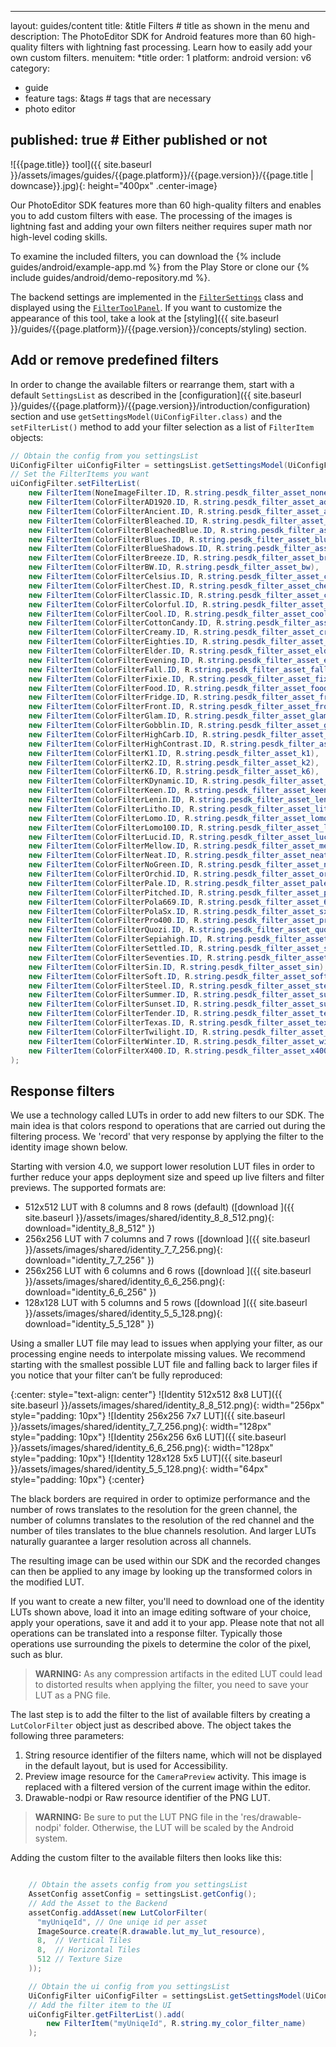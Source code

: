[comment]: <> (-------------------------------------------------------------)
[comment]: <> (-------------------------------------------------------------)
[comment]: <> (-------This file is automatically generated by grovvy.-------)
[comment]: <> (---Do not modify this file -- YOUR CHANGES WILL BE ERASED!---)
[comment]: <> (-------------------------------------------------------------)
[comment]: <> (-------------------------------------------------------------)
---
layout: guides/content
title: &title Filters # title as shown in the menu and 
description: The PhotoEditor SDK for Android features more than 60 high-quality filters with lightning fast processing. Learn how to easily add your own custom filters.
menuitem: *title
order: 1
platform: android
version: v6
category: 
  - guide
  - feature
tags: &tags # tags that are necessary
  - photo editor 

published: true # Either published or not 
---

![{{page.title}} tool]({{ site.baseurl }}/assets/images/guides/{{page.platform}}/{{page.version}}/{{page.title | downcase}}.jpg){: height="400px" .center-image}


Our PhotoEditor SDK features more than 60 high-quality filters and enables you to add custom filters with ease. The processing of the images is lightning fast and adding your own filters neither requires super math nor high-level coding skills.

To examine the included filters, you can download the {% include guides/android/example-app.md %} from the Play Store or clone our {% include guides/android/demo-repository.md %}.

The backend settings are implemented in the [`FilterSettings`]({{site.baseurl}}/apidocs/{{page.platform}}/{{page.version}}/ly/img/android/sdk/tools/FilterEditorTool.html) class and displayed using the [`FilterToolPanel`]({{site.baseurl}}/apidocs/{{page.platform}}/{{page.version}}/ly/img/android/ui/panels/FilterToolPanel.html). If you want to customize the appearance of this tool, take a look at the [styling]({{ site.baseurl }}/guides/{{page.platform}}/{{page.version}}/concepts/styling) section.

## Add or remove predefined filters

In order to change the available filters or rearrange them, start with a default `SettingsList` as described in the [configuration]({{ site.baseurl }}/guides/{{page.platform}}/{{page.version}}/introduction/configuration) section and use `getSettingsModel(UiConfigFilter.class)` and the `setFilterList()` method to add your filter selection as a list of `FilterItem` objects:

```java
// Obtain the config from you settingsList
UiConfigFilter uiConfigFilter = settingsList.getSettingsModel(UiConfigFilter.class);
// Set the FilterItems you want
uiConfigFilter.setFilterList(
    new FilterItem(NoneImageFilter.ID, R.string.pesdk_filter_asset_none),
    new FilterItem(ColorFilterAD1920.ID, R.string.pesdk_filter_asset_ad1920),
    new FilterItem(ColorFilterAncient.ID, R.string.pesdk_filter_asset_ancient),
    new FilterItem(ColorFilterBleached.ID, R.string.pesdk_filter_asset_bleached),
    new FilterItem(ColorFilterBleachedBlue.ID, R.string.pesdk_filter_asset_bBlue),
    new FilterItem(ColorFilterBlues.ID, R.string.pesdk_filter_asset_blues),
    new FilterItem(ColorFilterBlueShadows.ID, R.string.pesdk_filter_asset_blueShade),
    new FilterItem(ColorFilterBreeze.ID, R.string.pesdk_filter_asset_breeze),
    new FilterItem(ColorFilterBW.ID, R.string.pesdk_filter_asset_bw),
    new FilterItem(ColorFilterCelsius.ID, R.string.pesdk_filter_asset_celsius),
    new FilterItem(ColorFilterChest.ID, R.string.pesdk_filter_asset_chest),
    new FilterItem(ColorFilterClassic.ID, R.string.pesdk_filter_asset_classic),
    new FilterItem(ColorFilterColorful.ID, R.string.pesdk_filter_asset_colorful),
    new FilterItem(ColorFilterCool.ID, R.string.pesdk_filter_asset_cool),
    new FilterItem(ColorFilterCottonCandy.ID, R.string.pesdk_filter_asset_candy),
    new FilterItem(ColorFilterCreamy.ID, R.string.pesdk_filter_asset_creamy),
    new FilterItem(ColorFilterEighties.ID, R.string.pesdk_filter_asset_80s),
    new FilterItem(ColorFilterElder.ID, R.string.pesdk_filter_asset_elder),
    new FilterItem(ColorFilterEvening.ID, R.string.pesdk_filter_asset_evening),
    new FilterItem(ColorFilterFall.ID, R.string.pesdk_filter_asset_fall),
    new FilterItem(ColorFilterFixie.ID, R.string.pesdk_filter_asset_fixie),
    new FilterItem(ColorFilterFood.ID, R.string.pesdk_filter_asset_food),
    new FilterItem(ColorFilterFridge.ID, R.string.pesdk_filter_asset_fridge),
    new FilterItem(ColorFilterFront.ID, R.string.pesdk_filter_asset_front),
    new FilterItem(ColorFilterGlam.ID, R.string.pesdk_filter_asset_glam),
    new FilterItem(ColorFilterGobblin.ID, R.string.pesdk_filter_asset_goblin),
    new FilterItem(ColorFilterHighCarb.ID, R.string.pesdk_filter_asset_carb),
    new FilterItem(ColorFilterHighContrast.ID, R.string.pesdk_filter_asset_hicon),
    new FilterItem(ColorFilterK1.ID, R.string.pesdk_filter_asset_k1),
    new FilterItem(ColorFilterK2.ID, R.string.pesdk_filter_asset_k2),
    new FilterItem(ColorFilterK6.ID, R.string.pesdk_filter_asset_k6),
    new FilterItem(ColorFilterKDynamic.ID, R.string.pesdk_filter_asset_dynamic),
    new FilterItem(ColorFilterKeen.ID, R.string.pesdk_filter_asset_keen),
    new FilterItem(ColorFilterLenin.ID, R.string.pesdk_filter_asset_lenin),
    new FilterItem(ColorFilterLitho.ID, R.string.pesdk_filter_asset_litho),
    new FilterItem(ColorFilterLomo.ID, R.string.pesdk_filter_asset_lomo),
    new FilterItem(ColorFilterLomo100.ID, R.string.pesdk_filter_asset_lomo100),
    new FilterItem(ColorFilterLucid.ID, R.string.pesdk_filter_asset_lucid),
    new FilterItem(ColorFilterMellow.ID, R.string.pesdk_filter_asset_mellow),
    new FilterItem(ColorFilterNeat.ID, R.string.pesdk_filter_asset_neat),
    new FilterItem(ColorFilterNoGreen.ID, R.string.pesdk_filter_asset_noGreen),
    new FilterItem(ColorFilterOrchid.ID, R.string.pesdk_filter_asset_orchid),
    new FilterItem(ColorFilterPale.ID, R.string.pesdk_filter_asset_pale),
    new FilterItem(ColorFilterPitched.ID, R.string.pesdk_filter_asset_pitched),
    new FilterItem(ColorFilterPola669.ID, R.string.pesdk_filter_asset_669),
    new FilterItem(ColorFilterPolaSx.ID, R.string.pesdk_filter_asset_sx),
    new FilterItem(ColorFilterPro400.ID, R.string.pesdk_filter_asset_pro400),
    new FilterItem(ColorFilterQuozi.ID, R.string.pesdk_filter_asset_quozi),
    new FilterItem(ColorFilterSepiahigh.ID, R.string.pesdk_filter_asset_sepiaHigh),
    new FilterItem(ColorFilterSettled.ID, R.string.pesdk_filter_asset_settled),
    new FilterItem(ColorFilterSeventies.ID, R.string.pesdk_filter_asset_70s),
    new FilterItem(ColorFilterSin.ID, R.string.pesdk_filter_asset_sin),
    new FilterItem(ColorFilterSoft.ID, R.string.pesdk_filter_asset_soft),
    new FilterItem(ColorFilterSteel.ID, R.string.pesdk_filter_asset_steel),
    new FilterItem(ColorFilterSummer.ID, R.string.pesdk_filter_asset_summer),
    new FilterItem(ColorFilterSunset.ID, R.string.pesdk_filter_asset_sunset),
    new FilterItem(ColorFilterTender.ID, R.string.pesdk_filter_asset_tender),
    new FilterItem(ColorFilterTexas.ID, R.string.pesdk_filter_asset_texas),
    new FilterItem(ColorFilterTwilight.ID, R.string.pesdk_filter_asset_twilight),
    new FilterItem(ColorFilterWinter.ID, R.string.pesdk_filter_asset_winter),
    new FilterItem(ColorFilterX400.ID, R.string.pesdk_filter_asset_x400)
);
```

## Response filters
We use a technology called LUTs in order to add new filters to our SDK.
The main idea is that colors respond to operations that are carried out during the filtering process. We 'record' that very response by applying the filter to the identity image shown below.

Starting with version 4.0, we support lower resolution LUT files in order to further reduce your apps deployment size and speed up live filters and filter previews. The supported formats are:

- 512x512 LUT with 8 columns and 8 rows (default) ([download ]({{ site.baseurl }}/assets/images/shared/identity_8_8_512.png){: download="identity_8_8_512" })
- 256x256 LUT with 7 columns and 7 rows ([download ]({{ site.baseurl }}/assets/images/shared/identity_7_7_256.png){: download="identity_7_7_256" })
- 256x256 LUT with 6 columns and 6 rows ([download ]({{ site.baseurl }}/assets/images/shared/identity_6_6_256.png){: download="identity_6_6_256" })
- 128x128 LUT with 5 columns and 5 rows ([download ]({{ site.baseurl }}/assets/images/shared/identity_5_5_128.png){: download="identity_5_5_128" })

Using a smaller LUT file may lead to issues when applying your filter, as our processing engine needs to interpolate missing values. We recommend starting with the smallest possible LUT file and falling back to larger files if you notice that your filter can’t be fully reproduced:

{:center: style="text-align: center"}
![Identity 512x512 8x8 LUT]({{ site.baseurl }}/assets/images/shared/identity_8_8_512.png){: width="256px" style="padding: 10px"}
![Identity 256x256 7x7 LUT]({{ site.baseurl }}/assets/images/shared/identity_7_7_256.png){: width="128px" style="padding: 10px"}
![Identity 256x256 6x6 LUT]({{ site.baseurl }}/assets/images/shared/identity_6_6_256.png){: width="128px" style="padding: 10px"}
![Identity 128x128 5x5 LUT]({{ site.baseurl }}/assets/images/shared/identity_5_5_128.png){: width="64px" style="padding: 10px"}
{:center}

The black borders are required in order to optimize performance and the number of rows translates to the resolution for the green channel, the number of columns translates to the resolution of the red channel and the number of tiles translates to the blue channels resolution. And larger LUTs naturally guarantee a larger resolution across all channels.

The resulting image can be used within our SDK and the recorded changes can then be applied to any image by looking up the transformed colors in the modified LUT.

If you want to create a new filter, you'll need to download one of the identity LUTs shown above, load it into an image editing software of your choice, apply your operations, save it and add it to your app. Please note that not all operations can be translated into a response filter.
Typically those operations use surrounding the pixels to determine the color of the pixel, such as blur.

> __WARNING:__ As any compression artifacts in the edited LUT could lead to distorted results when applying the filter, you need to save your LUT as a PNG file.
 
The last step is to add the filter to
the list of available filters by creating a `LutColorFilter` object just as described above. The object takes the following three parameters:

1. String resource identifier of the filters name, which will not be displayed in the default layout, but is used for Accessibility.
2. Preview image resource for the `CameraPreview` activity. This image is replaced with a filtered version of the current image within the editor.
3. Drawable-nodpi or Raw resource identifier of the PNG LUT.

> __WARNING:__ Be sure to put the LUT PNG file in the 'res/drawable-nodpi' folder. Otherwise, the LUT will be scaled by the Android system. 

Adding the custom filter to the available filters then looks like this:

```java

    // Obtain the assets config from you settingsList
    AssetConfig assetConfig = settingsList.getConfig();
    // Add the Asset to the Backend
    assetConfig.addAsset(new LutColorFilter(
      "myUniqeId", // One uniqe id per asset
      ImageSource.create(R.drawable.lut_my_lut_resource),
      8,  // Vertical Tiles
      8,  // Horizontal Tiles
      512 // Texture Size
    ));

    // Obtain the ui config from you settingsList
    UiConfigFilter uiConfigFilter = settingsList.getSettingsModel(UiConfigFilter.class);
    // Add the filter item to the UI
    uiConfigFilter.getFilterList().add(
        new FilterItem("myUniqeId", R.string.my_color_filter_name)
    );

```

